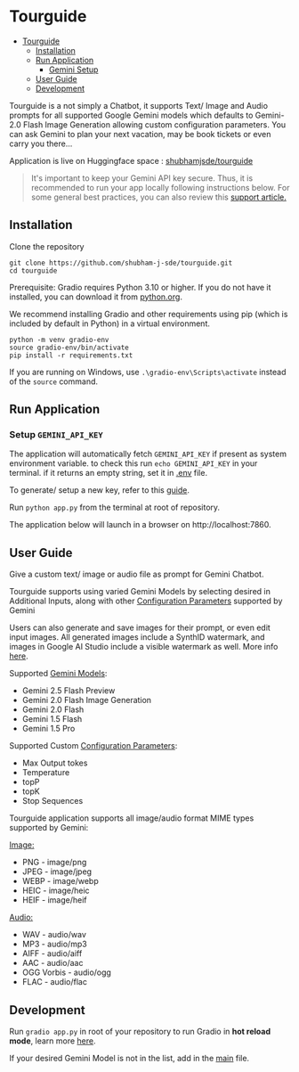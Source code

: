 # Tourguide

<!--TOC-->
* [Tourguide](#tourguide)
  * [Installation](#installation)
  * [Run Application](#run-application)
    * [Gemini Setup](#setup-gemini_api_key)
  * [User Guide](#user-guide)
  * [Development](#development)
<!--TOC-->

Tourguide is a not simply a Chatbot, it supports Text/ Image and Audio prompts for all supported Google Gemini models which defaults to Gemini-2.0 Flash Image Generation allowing custom configuration parameters.
You can ask Gemini to plan your next vacation, may be book tickets or even carry you there...

Application is live on Huggingface space : [shubhamjsde/tourguide](https://huggingface.co/spaces/shubhamjsde/tourguide)

> It's important to keep your Gemini API key secure. Thus, it is recommended to run your app locally following instructions below.
> For some general best practices, you can also review this [support article.](https://support.google.com/googleapi/answer/6310037)

## Installation

Clone the repository

```
git clone https://github.com/shubham-j-sde/tourguide.git
cd tourguide
```

Prerequisite: Gradio requires Python 3.10 or higher. If you do not have it installed, you can download it from [python.org](https://www.python.org/).

We recommend installing Gradio and other requirements using pip (which is included by default in Python) in a virtual environment.

```commandline
python -m venv gradio-env
source gradio-env/bin/activate
pip install -r requirements.txt
```
If you are running on Windows, use `.\gradio-env\Scripts\activate` instead of the `source` command.

## Run Application

### Setup `GEMINI_API_KEY` 
The application will automatically fetch `GEMINI_API_KEY` if present as system environment variable. to check this run `echo GEMINI_API_KEY` in your terminal.
if it returns an empty string, set it in [.env](./.env) file.

To generate/ setup a new key, refer to this [guide](https://ai.google.dev/gemini-api/docs/api-key#set-up-api-key).


Run `python app.py` from the terminal at root of repository.

The application below will launch in a browser on http://localhost:7860.

## User Guide

Give a custom text/ image or audio file as prompt for Gemini Chatbot.

Tourguide supports using varied Gemini Models by selecting desired in Additional Inputs, along with other [Configuration Parameters](https://ai.google.dev/gemini-api/docs/text-generation#configuration-parameters) supported by Gemini

Users can also generate and save images for their prompt, or even edit input images. 
All generated images include a SynthID watermark, and images in Google AI Studio include a visible watermark as well. More info [here](https://ai.google.dev/gemini-api/docs/image-generation).

Supported [Gemini Models](https://ai.google.dev/gemini-api/docs/models):
- Gemini 2.5 Flash Preview
- Gemini 2.0 Flash Image Generation
- Gemini 2.0 Flash
- Gemini 1.5 Flash
- Gemini 1.5 Pro


Supported Custom [Configuration Parameters](https://ai.google.dev/gemini-api/docs/text-generation#configuration-parameters):
- Max Output tokes
- Temperature
- topP
- topK
- Stop Sequences

Tourguide application supports all image/audio format MIME types supported by Gemini:

[Image:](https://ai.google.dev/gemini-api/docs/image-understanding#supported-formats)

- PNG - image/png
- JPEG - image/jpeg
- WEBP - image/webp
- HEIC - image/heic
- HEIF - image/heif

[Audio:](https://ai.google.dev/gemini-api/docs/audio#supported-formats)

- WAV - audio/wav
- MP3 - audio/mp3
- AIFF - audio/aiff
- AAC - audio/aac
- OGG Vorbis - audio/ogg
- FLAC - audio/flac

## Development

Run `gradio app.py` in root of your repository to run Gradio in <b>hot reload mode</b>, learn more [here](https://www.gradio.app/guides/developing-faster-with-reload-mode).

If your desired Gemini Model is not in the list, add in the [main](./app.py#L54) file.

